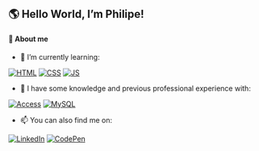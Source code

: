 ## 🌎 Hello World, I’m Philipe!

#### 📌 About me

- 🌱 I’m currently learning:

[![HTML](https://img.shields.io/badge/HTML5-E34F26?style=flat&logo=html5&logoColor=white)](#) [![CSS](https://img.shields.io/badge/CSS3-1572B6?style=flat&logo=css3&logoColor=white)](#) [![JS](https://img.shields.io/badge/JavaScript-323330?style=flat&logo=javascript&logoColor=F7DF1E)](#)

- 📝 I have some knowledge and previous professional experience with:

[![Access](https://img.shields.io/badge/Microsoft_Access-A4373A?style=flat&logo=microsoft-access&logoColor=white)](#) [![MySQL](https://img.shields.io/badge/MySQL-005C84?style=flat&logo=mysql&logoColor=white)](#)

- 📫 You can also find me on:

[![LinkedIn](https://img.shields.io/badge/LinkedIn-0077B5?style=flat&logo=linkedin&logoColor=white)](https://linkedin.com/in/phislipe)
[![CodePen](https://img.shields.io/badge/CodePen-303030?style=flat&logo=codepen&logoColor=white)](https://codepen.io/phislipe)
